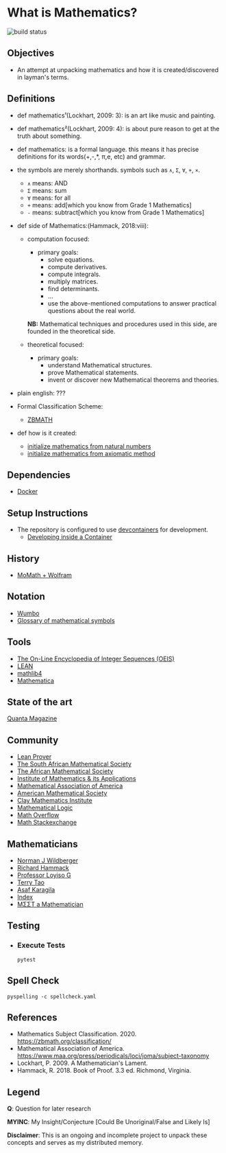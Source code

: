 # What is Mathematics?
![build status](https://github.com/praisetompane/mathematics/actions/workflows/mathematics.yaml/badge.svg) <br>

## Objectives
- An attempt at unpacking mathematics and how it is created/discovered in layman's terms.

## Definitions
- def mathematics¹(Lockhart, 2009: 3): is an art like music and painting.

- def mathematics²(Lockhart, 2009: 4): is about pure reason to get at the truth about something.

- def mathematics: is a formal language. this means it has precise definitions for its words(+,-,\*, π,e, etc) and grammar.
- the symbols are merely shorthands.
     symbols such as `∧`, `Σ`, `∀`, `+`, `×`.
     - `∧` means: AND
     - `Σ` means: sum
     - `∀` means: for all
     - `+` means: add[which you know from Grade 1 Mathematics]
     - `-` means: subtract[which you know from Grade 1 Mathematics]

- def side of Mathematics:(Hammack, 2018:viii):
     - computation focused:
          - primary goals:
               - solve equations.
               - compute derivatives.
               - compute integrals.
               - multiply matrices.
               - find determinants.
               - ...
               - use the above-mentioned computations to answer practical questions about the real world.

          **NB:** Mathematical techniques and procedures used in this side, are founded in the theoretical side.
     - theoretical focused:
          - primary goals:
               - understand Mathematical structures.
               - prove Mathematical statements.
               - invent or discover new Mathematical theorems and theories.

- plain english: ???

- Formal Classification Scheme:
     - [ZBMATH](https://zbmath.org/classification/)

- def how is it created:
     - [initialize mathematics from natural numbers](03_mathematical_logic_and_foundations/foundations_numbers_method.txt)
     - [initialize mathematics from axiomatic method](03_mathematical_logic_and_foundations/foundations_axiomatic_method.txt)

## Dependencies
- [Docker](https://docs.docker.com/get-started/)

## Setup Instructions
- The repository is configured to use [devcontainers](https://containers.dev) for development.
    - [Developing inside a Container](https://code.visualstudio.com/docs/devcontainers/containers)

## History
- [MoMath + Wolfram](https://history-of-mathematics.org/)

## Notation
- [Wumbo](https://wumbo.net/symbols/)
- [Glossary of mathematical symbols](https://en.wikipedia.org/wiki/Glossary_of_mathematical_symbols)

## Tools
- [The On-Line Encyclopedia of Integer Sequences (OEIS)](https://oeis.org)
- [LEAN](https://github.com/leanprover)
- [mathlib4](https://github.com/leanprover-community/mathlib4)
- [Mathematica](https://www.wolfram.com/mathematica/)

## State of the art
[Quanta Magazine](https://www.quantamagazine.org/mathematics/)

## Community
- [Lean Prover](https://leanprover.zulipchat.com/)
- [The South African Mathematical Society](http://www.sams.ac.za)
- [The African Mathematical Society](https://aims.ac.za)
- [Institute of Mathematics & its Applications](https://ima.org.uk)
- [Mathematical Association of America](https://www.maa.org)
- [American Mathematical Society](https://www.ams.org/mr-database)
- [Clay Mathematics Institute](https://www.claymath.org/)
- [Mathematical Logic](https://mathematicallogic.com)
- [Math Overflow](https://mathoverflow.net/)
- [Math Stackexchange](https://math.stackexchange.com/)

## Mathematicians
- [Norman J Wildberger](https://njwildberger.com)
- [Richard Hammack](https://richardhammack.github.io/index.html)
- [Professor Loyiso G](https://www.up.ac.za/nga-mass/article/2952543/Professor-Loyiso-G.-Nongxa)
- [Terry Tao](https://terrytao.wordpress.com/)
- [Asaf Karagila](https://karagila.org)
- [Index](https://www.math.columbia.edu/~woit/wordpress/)
- [MΣΣT a Mathematician](https://www.youtube.com/playlist?list=PLhIglcapeTlGFYhSj3VnUc4sdwNUm9wDW)

## Testing
- ### Execute Tests
    ```shell
    pytest
    ```

## Spell Check
```shell
pyspelling -c spellcheck.yaml
```

## References
- Mathematics Subject Classification. 2020. https://zbmath.org/classification/
- Mathematical Association of America. https://www.maa.org/press/periodicals/loci/joma/subject-taxonomy
- Lockhart, P. 2009. A Mathematician's Lament.
- Hammack, R. 2018. Book of Proof. 3.3 ed. Richmond, Virginia.

## Legend
**Q**: Question for later research

**MYINC**: My Insight/Conjecture [Could Be Unoriginal/False and Likely Is]

**Disclaimer**: This is an ongoing and incomplete project to unpack these concepts and serves as my distributed memory.